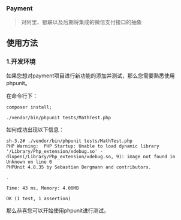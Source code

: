 ### Payment

> 对阿里、银联以及后期将集成的微信支付接口的抽象

## 使用方法

### 1.开发环境

如果您想对payment项目进行新功能的添加并测试，那么您需要熟悉使用phpunit。

在命令行下：

    composer install;
    
    ./vendor/bin/phpunit tests/MathTest.php

如何成功出现以下信息：

    sh-3.2# ./vendor/bin/phpunit tests/MathTest.php 
    PHP Warning:  PHP Startup: Unable to load dynamic library '/Library/Php_extension/xdebug.so' - dlopen(/Library/Php_extension/xdebug.so, 9): image not found in Unknown on line 0
    PHPUnit 4.8.35 by Sebastian Bergmann and contributors.
    
    .
    
    Time: 43 ms, Memory: 4.00MB
    
    OK (1 test, 1 assertion)
    
那么恭喜您可以开始使用phpunit进行测试。